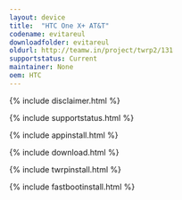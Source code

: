 ```yaml
---
layout: device
title:  "HTC One X+ AT&T"
codename: evitareul
downloadfolder: evitareul
oldurl: http://teamw.in/project/twrp2/131
supportstatus: Current
maintainer: None
oem: HTC
---
```


{% include disclaimer.html %}

{% include supportstatus.html %}

{% include appinstall.html %}

{% include download.html %}

{% include twrpinstall.html %}

{% include fastbootinstall.html %}
